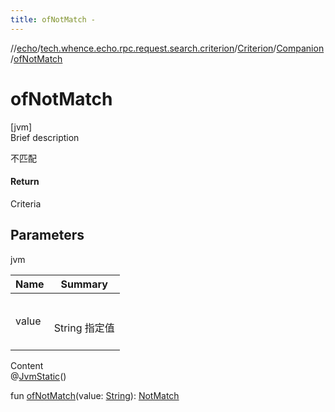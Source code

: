 ```yaml
---
title: ofNotMatch -
---
```

//[echo](../../../index.md)/[tech.whence.echo.rpc.request.search.criterion](../../index.md)/[Criterion](../index.md)/[Companion](index.md)/[ofNotMatch](of-not-match.md)



# ofNotMatch  
[jvm]  
Brief description  


不匹配



#### Return  


Criteria



## Parameters  
  
jvm  
  
|  Name|  Summary| 
|---|---|
| value| <br><br>String 指定值<br><br>
  
  
Content  
@[JvmStatic](https://kotlinlang.org/api/latest/jvm/stdlib/kotlin.jvm/-jvm-static/index.html)()  
  
fun [ofNotMatch](of-not-match.md)(value: [String](https://kotlinlang.org/api/latest/jvm/stdlib/kotlin/-string/index.html)): [NotMatch](../../-not-match/index.md)  



